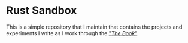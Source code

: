 # Rust Sandbox

This is a simple repository that I maintain that contains the projects and experiments I write as I work through the ["_The Book_"](https://doc.rust-lang.org/book/title-page.html)
